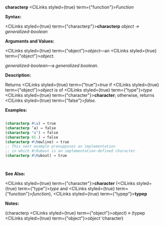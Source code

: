 **characterp** <ClLinks styled={true} term={"function"}><i>Function</i></ClLinks> 



**Syntax:** 



<ClLinks styled={true} term={"characterp"}><b>characterp</b></ClLinks> *object → generalized-boolean* 



**Arguments and Values:** 



<ClLinks styled={true} term={"object"}><i>object</i></ClLinks>—an <ClLinks styled={true} term={"object"}><i>object</i></ClLinks>. 



*generalized-boolean*—a *generalized boolean*. 



**Description:** 



Returns <ClLinks styled={true} term={"true"}><i>true</i></ClLinks> if <ClLinks styled={true} term={"object"}><i>object</i></ClLinks> is of <ClLinks styled={true} term={"type"}><i>type</i></ClLinks> <ClLinks styled={true} term={"character"}><b>character</b></ClLinks>; otherwise, returns <ClLinks styled={true} term={"false"}><i>false</i></ClLinks>. 



**Examples:**
```lisp

(characterp #\a) → true 
(characterp ’a) → false 
(characterp "a") → false 
(characterp 65.) → false 
(characterp #\Newline) → true 
;; This next example presupposes an implementation 
;; in which #\Rubout is an implementation-defined character. 
(characterp #\Rubout) → true 




```
**See Also:** 



<ClLinks styled={true} term={"character"}><b>character</b></ClLinks> (<ClLinks styled={true} term={"type"}><i>type</i></ClLinks> and <ClLinks styled={true} term={"function"}><i>function</i></ClLinks>), <ClLinks styled={true} term={"typep"}><b>typep</b></ClLinks> 



**Notes:** 



(characterp <ClLinks styled={true} term={"object"}><i>object</i></ClLinks>) *≡* (typep <ClLinks styled={true} term={"object"}><i>object</i></ClLinks> ’character) 



